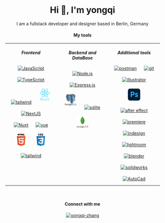 <h1 align="center">Hi 👋, I'm yongqi</h1>
<div align="center">I am a fullstack developer and designer based in Berlin, Germany</div>


#### <div align="center">My tools</div>

<table><tr><td valign="top" width="33%" >

##### <div align="center">Frontend</div>

<div align="center">  
<a href="https://www.javascript.com/" target="_blank"><img style="margin: 10px" src="https://profilinator.rishav.dev/skills-assets/javascript-original.svg" alt="JavaScript"  width="40" height="40"" /></a>
<a href="https://www.typescriptlang.org/" target="_blank"><img style="margin: 10px" src="https://profilinator.rishav.dev/skills-assets/typescript-original.svg" alt="TypeScript"  width="40" height="40" /></a>
<a href="https://threejs.org/" alt="threejs" target="_blank"><img src="https://upload.vectorlogo.zone/logos/threejs/images/83129207-9005-4463-8181-65a3cc3bf8fd.svg" alt="tailwind" style="margin: 10px" width="40" height="40"/></a>
  <a href="https://reactjs.org/" target="_blank"><img src="https://raw.githubusercontent.com/devicons/devicon/master/icons/react/react-original-wordmark.svg" alt="react" style="margin: 10px" width="40" height="40"/></a>
<a href="https://nextjs.org/" target="_blank" ><img style="margin: 10px" src="https://profilinator.rishav.dev/skills-assets/nextjs.png" alt="NextJS" style="margin: 10px"  height="40" /></a>  
<a href="https://nuxt.com/" target="_blank"><img src="https://www.vectorlogo.zone/logos/nuxtjs/nuxtjs-icon.svg" alt="Nuxt" style="margin: 10px" width="40" height="40"/></a>
<a href="https://vuejs.org/" target="_blank"><img src="https://www.vectorlogo.zone/logos/vuejs/vuejs-icon.svg" alt="vue" style="margin: 10px" width="40" height="40"/></a>
<a href="https://www.w3.org/html/" target="_blank"><img src="https://raw.githubusercontent.com/devicons/devicon/master/icons/html5/html5-original-wordmark.svg" alt="html5" style="margin: 10px" width="40" height="40"/></a>
<a href="https://www.w3schools.com/css/" target="_blank"><img src="https://raw.githubusercontent.com/devicons/devicon/master/icons/css3/css3-original-wordmark.svg" alt="css3" style="margin: 10px"  width="40" height="40"/></a>
<a href="https://tailwindcss.com/" target="_blank"><img src="https://www.vectorlogo.zone/logos/tailwindcss/tailwindcss-icon.svg" alt="tailwind" style="margin: 10px" width="40" height="40"/></a>
</div>

</td><td valign="top" width="33%">

##### <div align="center">Backend and DataBase</div>

<div align="center">  
<a href="https://nodejs.org/" target="_blank"><img style="margin: 10px" src="https://profilinator.rishav.dev/skills-assets/nodejs-original-wordmark.svg" alt="Node.js" style="margin: 10px"  height="60" /></a>
<a href="https://expressjs.com/" target="_blank"><img style="margin: 10px" src="https://profilinator.rishav.dev/skills-assets/express-original-wordmark.svg" alt="Express.js" style="margin: 10px" height="60" /></a>
<a href="https://www.postgresql.org" target="_blank" rel="noreferrer"><img src="https://raw.githubusercontent.com/devicons/devicon/master/icons/postgresql/postgresql-original-wordmark.svg" alt="postgresql" style="margin: 10px"  width="40" height="40"/></a>
<a href="https://www.sqlite.org/" target="_blank" rel="noreferrer"><img src="https://www.vectorlogo.zone/logos/sqlite/sqlite-icon.svg" alt="sqlite" style="margin: 10px" width="40" height="40"/></a>
<a href="https://www.mongodb.com/" target="_blank" rel="noreferrer"><img src="https://raw.githubusercontent.com/devicons/devicon/master/icons/mongodb/mongodb-original-wordmark.svg" alt="mongodb" style="margin: 10px"  width="40" height="40"/></a>
</div>



</div>

</td><td valign="top" width="33%">

##### <div align="center">Additional tools</div>

<div align="center">  
<a href="https://postman.com" target="_blank" rel="noreferrer"><img src="https://www.vectorlogo.zone/logos/getpostman/getpostman-icon.svg" alt="postman" style="margin: 10px"  width="40" height="40"/></a>
<a href="https://git-scm.com/" target="_blank" rel="noreferrer"><img src="https://www.vectorlogo.zone/logos/git-scm/git-scm-icon.svg" alt="git"  style="margin: 10px" width="40" height="40"/></a>
<a href="https://www.adobe.com/in/products/illustrator.html" target="_blank" rel="noreferrer"> <img src="https://raw.githubusercontent.com/pheralb/svgl/5c82f5c8ee850fe1ae505978ae50296c9f5a6f29/static/library/illustrator.svg" alt="illustrator" style="margin: 10px"  width="40" height="40"/></a>
<a href="https://www.photoshop.com/en" target="_blank" rel="noreferrer"><img src="https://raw.githubusercontent.com/devicons/devicon/6910f0503efdd315c8f9b858234310c06e04d9c0/icons/photoshop/photoshop-original.svg" alt="photoshop" style="margin: 10px"  width="40" height="40"/></a>
<a href="https://www.adobe.com/products/aftereffects.html" target="_blank" rel="noreferrer"><img src="https://raw.githubusercontent.com/detain/svg-logos/07e36b4aa0691f3015886624395e083395e528c5/svg/a/after-effects-1.svg" style="margin: 10px"  alt="after effect" width="40" height="40"/></a>
<a href="https://www.adobe.com/products/premiere.html" target="_blank" rel="noreferrer"><img src="https://raw.githubusercontent.com/pheralb/svgl/5c82f5c8ee850fe1ae505978ae50296c9f5a6f29/static/library/premiere.svg" alt="premiere" style="margin: 10px"  width="40" height="40"/></a>
<a href="https://www.adobe.com/products/indesign.html" target="_blank" rel="noreferrer"><img src="https://raw.githubusercontent.com/pheralb/svgl/5c82f5c8ee850fe1ae505978ae50296c9f5a6f29/static/library/indesign.svg" alt="indesign" style="margin: 10px"  width="40" height="40"/></a>
<a href="https://lightroom.adobe.com/" target="_blank" rel="noreferrer"><img src="https://raw.githubusercontent.com/gilbarbara/logos/29e8719bf78915c7a82a26a6c203f53c4cb8fff2/logos/adobe-lightroom.svg" alt="lightroom" style="margin: 10px"  width="40" height="40"/></a>
<a href="https://www.blender.org" target="_blank" rel="noreferrer"><img src="https://raw.githubusercontent.com/get-icon/geticon/fc0f660daee147afb4a56c64e12bde6486b73e39/icons/blender.svg" alt="blender" style="margin: 10px"  width="40" height="40"/></a>
<a href="https://www.solidworks.com/" target="_blank" rel="noreferrer"><img src="https://iconape.com/wp-content/png_logo_vector/solidworks-logo.png" alt="solidworks" style="margin: 10px"  height="40"/></a>
<a href="https://web.autocad.com/" target="_blank" rel="noreferrer"><img src="https://upload.wikimedia.org/wikipedia/commons/6/6e/AutoCad_new_logo.svg" alt="AutoCad" style="margin: 10px"  height="40"/></a>
</div>

</td></tr></table>
<br/>

#### <div align="center">Connect with me</div>

<div align="center">
<a href="https://www.linkedin.com/in/yongqi-zhang/" alt="yongqi zhang" target="blank"><img align="center" src="https://raw.githubusercontent.com/rahuldkjain/github-profile-readme-generator/master/src/images/icons/Social/linked-in-alt.svg" alt="yongqi-zhang" height="40"  /></a>
</div>
